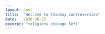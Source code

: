 ```yaml
---
layout: post
title:  "Welcome to Chinmoy controversies"
date:   2020-06-25
excerpt: "religions chicago left"
---
```

